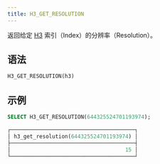 ```yaml
---
title: H3_GET_RESOLUTION
---
```


返回给定 [H3](https://eng.uber.com/h3/) 索引（Index）的分辨率（Resolution）。

## 语法

```sql
H3_GET_RESOLUTION(h3)
```

## 示例

```sql
SELECT H3_GET_RESOLUTION(644325524701193974);

┌───────────────────────────────────────┐
│ h3_get_resolution(644325524701193974) │
├───────────────────────────────────────┤
│                                    15 │
└───────────────────────────────────────┘
```
